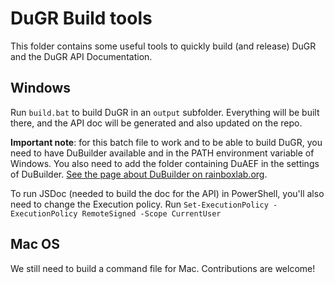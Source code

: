 # DuGR Build tools

This folder contains some useful tools to quickly build (and release) DuGR and the DuGR API Documentation.

## Windows

Run `build.bat` to build DuGR in an `output` subfolder. Everything will be built there, and the API doc will be generated and also updated on the repo.

**Important note**: for this batch file to work and to be able to build DuGR, you need to have DuBuilder available and in the PATH environment variable of Windows. You also need to add the folder containing DuAEF in the settings of DuBuilder. [See the page about DuBuilder on rainboxlab.org](https://rxlaboratory.org/tools/dubuilder/).

To run JSDoc (needed  to build the doc for the API) in PowerShell, you'll also need to change the Execution policy. Run `Set-ExecutionPolicy -ExecutionPolicy RemoteSigned -Scope CurrentUser`

## Mac OS

We still need to build a command file for Mac. Contributions are welcome!

